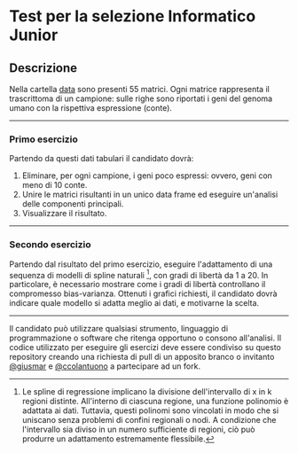 # Test per la selezione Informatico Junior

## Descrizione

Nella cartella [data](data/) sono presenti 55 matrici. Ogni matrice rappresenta il trascrittoma di un campione: sulle righe sono riportati i geni del genoma umano con la rispettiva espressione (conte).

---

### Primo esercizio
Partendo da questi dati tabulari il candidato dovrà:

1) Eliminare, per ogni campione, i geni poco espressi: ovvero, geni con meno di 10 conte.
2) Unire le matrici risultanti in un unico data frame ed eseguire un'analisi delle componenti principali.
3) Visualizzare il risultato.

---

### Secondo esercizio
Partendo dal risultato del primo esercizio, eseguire l'adattamento di una sequenza di modelli di spline naturali [^1], con gradi di libertà da 1 a 20. In particolare, è necessario mostrare come i gradi di libertà controllano il compromesso bias-varianza. 
Ottenuti i grafici richiesti, il candidato dovrà indicare quale modello si adatta meglio ai dati, e motivarne la scelta.

---

Il candidato può utilizzare qualsiasi strumento, linguaggio di programmazione o software che ritenga opportuno o consono all'analisi. 
Il codice utilizzato per eseguire gli esercizi deve essere condiviso su questo repository creando una richiesta di pull di un apposito branco o invitanto [@giusmar](https://github.com/giusmar) e [@ccolantuono](https://github.com/ccolantuono) a partecipare ad un fork.

[^1]: Le spline di regressione implicano la divisione dell'intervallo di x in k regioni distinte. All'interno di ciascuna regione, una funzione polinomio è adattata ai dati. Tuttavia, questi polinomi sono vincolati in modo che si uniscano senza problemi di confini regionali o nodi. A condizione che l'intervallo sia diviso in un numero sufficiente di regioni, ciò può produrre un adattamento estremamente flessibile.
